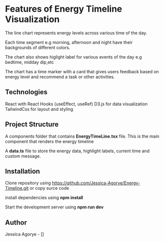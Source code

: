# Features of Energy Timeline Visualization

The line chart represents energy levels across various time of the day.

Each time segment e.g morning, afternoon and night have their backgrounds of different colors.

The chart also shows higlight label for various events of the day e.g bedtime, midday dip,etc

The chart has a time marker with a card that gives users feedback based on energy level and recommend a task or other activities.

## Technologies

React with React Hooks (useEffect, useRef)
D3.js for data visualization
TailwindCss for layout and styling

## Project Structure

A components folder that contains **EnergyTimeLine.tsx** file. This is the main component that renders the energy timeline

A **data.ts** file to store the energy data, highlight labels, current time and custom message.

## Installation

Clone repository using https://github.com/Jessica-Agorye/Energy-Timeline.git
or copy surce code

install dependencies using **npm install**

Start the development server using **npm run dev**

## Author

Jessica Agorye - []
